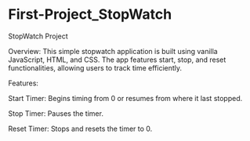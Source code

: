 # First-Project_StopWatch
StopWatch Project

Overview:
This simple stopwatch application is built using vanilla JavaScript, HTML, and CSS. The app features start, stop, and reset functionalities, allowing users to track time efficiently.

Features:

Start Timer: Begins timing from 0 or resumes from where it last stopped.

Stop Timer: Pauses the timer.

Reset Timer: Stops and resets the timer to 0.
